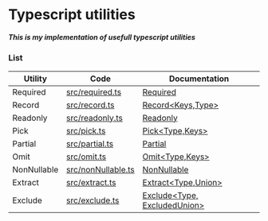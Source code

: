 # Typescript utilities

##### This is my implementation of usefull typescript utilities

### List

| Utility     | Code                                     | Documentation                                                                                                             |
| ----------- | ---------------------------------------- | ------------------------------------------------------------------------------------------------------------------------- |
| Required    | [src/required.ts](src/required.ts)       | [Required<Type>](https://www.typescriptlang.org/docs/handbook/utility-types.html#requiredtype)                            |
| Record      | [src/record.ts](src/record.ts)           | [Record<Keys,Type>](https://www.typescriptlang.org/docs/handbook/utility-types.html#recordkeystype)                       |
| Readonly    | [src/readonly.ts](src/readonly.ts)       | [Readonly<Type>](https://www.typescriptlang.org/docs/handbook/utility-types.html#readonlytype)                            |
| Pick        | [src/pick.ts](src/pick.ts)               | [Pick<Type,Keys>](https://www.typescriptlang.org/docs/handbook/utility-types.html#picktype-keys)                          |
| Partial     | [src/partial.ts](src/partial.ts)         | [Partial<Type>](https://www.typescriptlang.org/docs/handbook/utility-types.html#partialtype)                              |
| Omit        | [src/omit.ts](src/omit.ts)               | [Omit<Type,Keys>](https://www.typescriptlang.org/docs/handbook/utility-types.html#omittype-keys)                          |
| NonNullable | [src/nonNullable.ts](src/nonNullable.ts) | [NonNullable<Type>](https://www.typescriptlang.org/docs/handbook/utility-types.html#nonnullabletype)                      |
| Extract     | [src/extract.ts](src/extract.ts)         | [Extract<Type,Union>](https://www.typescriptlang.org/docs/handbook/utility-types.html#extracttype-union)                  |
| Exclude     | [src/exclude.ts](src/exclude.ts)         | [Exclude<Type, ExcludedUnion>](https://www.typescriptlang.org/docs/handbook/utility-types.html#excludetype-excludedunion) |
